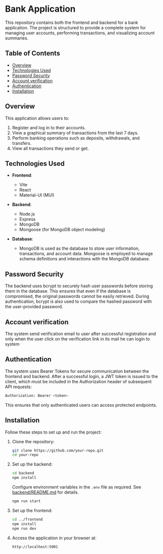 # Bank Application

This repository contains both the frontend and backend for a bank application. The project is structured to provide a complete system for managing user accounts, performing transactions, and visualizing account summaries.

## Table of Contents

- [Overview](#overview)
- [Technologies Used](#technologies-used)
- [Password Security](#password-security)
- [Account verification](#account-verification)
- [Authentication](#authentication)
- [Installation](#installation)


## Overview

This application allows users to:

1. Register and log in to their accounts.
2. View a graphical summary of transactions from the last 7 days.
3. Perform banking operations such as deposits, withdrawals, and transfers.
4. View all transactions they send or get.

## Technologies Used

- **Frontend**:
    - Vite
    - React
    - Material-UI (MUI)

- **Backend**:
    - Node.js
    - Express
    - MongoDB
    - Mongoose (for MongoDB object modeling)

- **Database**:
    - MongoDB is used as the database to store user information, transactions, and account data. Mongoose is employed to manage schema definitions and interactions with the MongoDB database.

## Password Security

The backend uses bcrypt to securely hash user passwords before storing them in the database. This ensures that even if the database is compromised, the original passwords cannot be easily retrieved. During authentication, bcrypt is also used to compare the hashed password with the user-provided password.

## Account verification
The system send verification email to user after successful registration and only when the user click on the verification link in its mail he can login to system

## Authentication

The system uses Bearer Tokens for secure communication between the frontend and backend. After a successful login, a JWT token is issued to the client, which must be included in the Authorization header of subsequent API requests:
   ```bash
   Authorization: Bearer <token>
   ```
This ensures that only authenticated users can access protected endpoints.

## Installation

Follow these steps to set up and run the project:

1. Clone the repository:
   ```bash
   git clone https://github.com/your-repo.git
   cd your-repo
   ```

2. Set up the backend:
   ```bash
   cd backend
   npm install
   ```
   Configure environment variables in the `.env` file as required. See [backend/README.md](./backend/README.md) for details.
   ```bash
   npm run start
   ```

3. Set up the frontend:
   ```bash
   cd ../frontend
   npm install
   npm run dev
   ```

4. Access the application in your browser at:
   ```
   http://localhost:5001
   ```